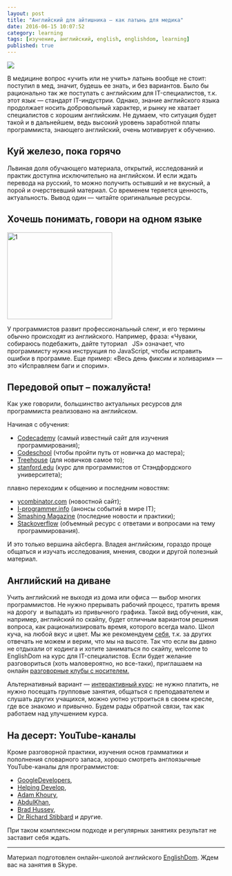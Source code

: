 ```yaml
---
layout: post
title: "Английский для айтишника — как латынь для медика"
date: 2016-06-15 10:07:52
category: learning
tags: [изучение, английский, english, englishdom, learning]
published: true
---
```


<img src="https://tproger.azureedge.net/wp-content/uploads/2016/06/2-2.png?33a167" class="img-responsive"><br>

В медицине вопрос «учить или не учить» латынь вообще не стоит: поступил в мед, значит, будешь ее знать, и без вариантов. Было бы рационально так же поступать с английским для IT-специалистов, т.к. этот язык — стандарт IT-индустрии. Однако, знание английского языка продолжает носить добровольный характер, и рынку не хватает специалистов с хорошим английским. Не думаем, что ситуация будет такой и в дальнейшем, ведь высокий уровень заработной платы программиста, знающего английский, очень мотивирует к обучению.

<!-- more -->

## Куй железо, пока горячо

Львиная доля обучающего материала, открытий, исследований и практик доступна исключительно на английском. И если ждать перевода на русский, то можно получить остывший и не вкусный, а порой и очерствевший материал. Со временем теряется ценность, актуальность. Вывод один — читайте оригинальные ресурсы.

## Хочешь понимать, говори на одном языке

<img class="img-responsive" src="https://tproger.azureedge.net/wp-content/uploads/2016/06/1.png?33a167" alt="1" width="243" height="201"><br>

У программистов развит профессиональный сленг, и его термины обычно происходят из английского. Например, фраза: «Чуваки, собираюсь подебажить, дайте туториал &nbsp; JS» означает, что программисту нужна инструкция по JavaScript, чтобы исправить ошибки в программе. Еще пример: «Весь день фиксим и холиварим» — это «Исправляем баги и спорим».

## Передовой опыт – пожалуйста!

Как уже говорили, большинство актуальных ресурсов для программиста реализовано на английском.

Начиная с&nbsp;обучения:

* <a href="https://www.codecademy.com/learn" target="_blank">Codecademy</a> (самый известный сайт для изучения программирования);
* <a href="https://www.codeschool.com" target="_blank">Codeschool</a> (чтобы пройти путь от новичка до мастера);
* <a href="http://blog.teamtreehouse.com" target="_blank">Treehouse</a> (для новичков самое то);
* <a href="http://www.stanford.edu" target="_blank">stanford.edu</a> (курс для программистов от Стэндфордского университета);

плавно переходим к общению и последним новостям:

* <a href="http://www.ycombinator.com" target="_blank">ycombinator.com</a> (новостной сайт);
* <a href="http://i-programmer.info" target="_blank">I-programmer.info</a> (анонсы событий в мире IT);
* <a href="https://www.smashingmagazine.com" target="_blank">Smashing Magazine</a> (последние новости и практики);
* <a href="http://stackoverflow.com" target="_blank">Stackoverflow</a> (объемный ресурс с ответами и вопросами на тему программирования).

И это только вершина айсберга. Владея английским, гораздо проще общаться и изучать&nbsp;исследования, мнения, сводки и другой полезный материал.

## Английский на диване

Учить английский не выходя из дома или офиса — выбор многих программистов. Не нужно прерывать рабочий процесс, тратить время на дорогу&nbsp; и выпадать из привычного графика. Такой вид обучения, как, например, английский по скайпу, будет отличным вариантом решения вопроса, как рационализировать время, которого всегда мало. Школ куча, на любой вкус и цвет. Мы же рекомендуем&nbsp;<a href="https://goo.gl/lXxOVV" target="_blank">себя</a>, т.к. за других отвечать не можем и верим, что мы на высоте. Так что если вы давно не отдыхали от кодинга и хотите заниматься по скайпу, welcome to EnglishDom на курс для IT-специалистов. Если будет желание разговориться (хоть маловероятно, но все-таки), приглашаем на онлайн <a href="https://goo.gl/HvUrAJ" target="_blank">разговорные клубы с носителем.</a></p><p>Альтернативный вариант —&nbsp;<a href="https://goo.gl/rQnhWA" target="_blank">интерактивный курс</a>:&nbsp;не нужно платить, не нужно посещать групповые занятия, общаться с преподавателем и слушать других учащихся, можно уютно устроиться в своем кресле, где все знакомо и привычно. Будем рады обратной связи, так как работаем над улучшением курса.</p>

## На десерт: YouTube-каналы</h2>

Кроме разговорной практики, изучения основ грамматики и пополнения словарного запаса, хорошо смотреть англоязычные YouTube-каналы для программистов:

* <a href="https://www.youtube.com/user/GoogleDevelopers" target="_blank">GoogleDevelopers</a>,
* <a href="https://www.youtube.com/user/TheHelpingDevelop" target="_blank">Helping Develop</a>,
* <a href="https://www.youtube.com/user/flashbuilding" target="_blank">Adam Khoury</a>,
* <a href="https://www.youtube.com/user/WaliTutorials" target="_blank">AbdulKhan</a>,
* <a href="https://www.youtube.com/user/hussey17" target="_blank">Brad Hussey</a>,
* <a href="https://www.youtube.com/user/webinaction" target="_blank">Dr Richard Stibbard</a> и другие.

При таком комплексном подходе и регулярных занятиях результат не заставит себя ждать. <hr>

Материал подготовлен онлайн-школой английского <a href="https://goo.gl/XWJ5Tn" target="_blank">EnglishDom</a>. Ждем вас на занятия в Skype.</p>
